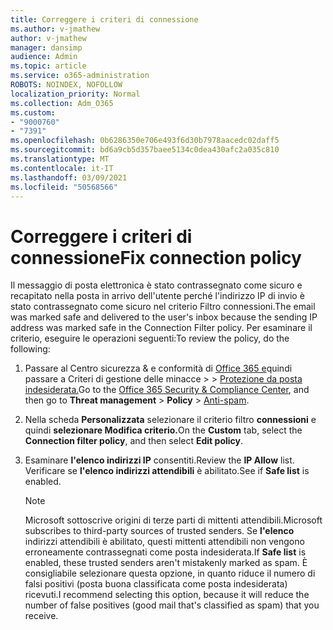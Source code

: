 ```yaml
---
title: Correggere i criteri di connessione
ms.author: v-jmathew
author: v-jmathew
manager: dansimp
audience: Admin
ms.topic: article
ms.service: o365-administration
ROBOTS: NOINDEX, NOFOLLOW
localization_priority: Normal
ms.collection: Adm_O365
ms.custom:
- "9000760"
- "7391"
ms.openlocfilehash: 0b6286350e706e493f6d30b7978aacedc02daff5
ms.sourcegitcommit: bd6a9cb5d357baee5134c0dea430afc2a035c810
ms.translationtype: MT
ms.contentlocale: it-IT
ms.lasthandoff: 03/09/2021
ms.locfileid: "50568566"
---
```

# <a name="fix-connection-policy"></a><span data-ttu-id="c8ff8-102">Correggere i criteri di connessione</span><span class="sxs-lookup"><span data-stu-id="c8ff8-102">Fix connection policy</span></span>

<span data-ttu-id="c8ff8-103">Il messaggio di posta elettronica è stato contrassegnato come sicuro e recapitato nella posta in arrivo dell'utente perché l'indirizzo IP di invio è stato contrassegnato come sicuro nel criterio Filtro connessioni.</span><span class="sxs-lookup"><span data-stu-id="c8ff8-103">The email was marked safe and delivered to the user's inbox because the sending IP address was marked safe in the Connection Filter policy.</span></span> <span data-ttu-id="c8ff8-104">Per esaminare il criterio, eseguire le operazioni seguenti:</span><span class="sxs-lookup"><span data-stu-id="c8ff8-104">To review the policy, do the following:</span></span>

1. <span data-ttu-id="c8ff8-105">Passare al Centro sicurezza & e conformità di [Office 365 e](https://go.microsoft.com/fwlink/p/?linkid=2077143)quindi passare a Criteri di gestione delle minacce   >    >  [Protezione da posta indesiderata.](https://go.microsoft.com/fwlink/?linkid=2101518)</span><span class="sxs-lookup"><span data-stu-id="c8ff8-105">Go to the [Office 365 Security & Compliance Center](https://go.microsoft.com/fwlink/p/?linkid=2077143), and then go to **Threat management** > **Policy** > [Anti-spam](https://go.microsoft.com/fwlink/?linkid=2101518).</span></span>
2. <span data-ttu-id="c8ff8-106">Nella scheda **Personalizzata** selezionare il criterio filtro **connessioni** e quindi **selezionare Modifica criterio.**</span><span class="sxs-lookup"><span data-stu-id="c8ff8-106">On the **Custom** tab, select the **Connection filter policy**, and then select **Edit policy**.</span></span>
3. <span data-ttu-id="c8ff8-107">Esaminare **l'elenco indirizzi IP** consentiti.</span><span class="sxs-lookup"><span data-stu-id="c8ff8-107">Review the **IP Allow** list.</span></span> <span data-ttu-id="c8ff8-108">Verificare se **l'elenco indirizzi attendibili** è abilitato.</span><span class="sxs-lookup"><span data-stu-id="c8ff8-108">See if **Safe list** is enabled.</span></span>

    > [!NOTE]
    > <span data-ttu-id="c8ff8-109">Microsoft sottoscrive origini di terze parti di mittenti attendibili.</span><span class="sxs-lookup"><span data-stu-id="c8ff8-109">Microsoft subscribes to third-party sources of trusted senders.</span></span> <span data-ttu-id="c8ff8-110">Se **l'elenco** indirizzi attendibili è abilitato, questi mittenti attendibili non vengono erroneamente contrassegnati come posta indesiderata.</span><span class="sxs-lookup"><span data-stu-id="c8ff8-110">If **Safe list** is enabled, these trusted senders aren't mistakenly marked as spam.</span></span> <span data-ttu-id="c8ff8-111">È consigliabile selezionare questa opzione, in quanto riduce il numero di falsi positivi (posta buona classificata come posta indesiderata) ricevuti.</span><span class="sxs-lookup"><span data-stu-id="c8ff8-111">I recommend selecting this option, because it will reduce the number of false positives (good mail that's classified as spam) that you receive.</span></span>
